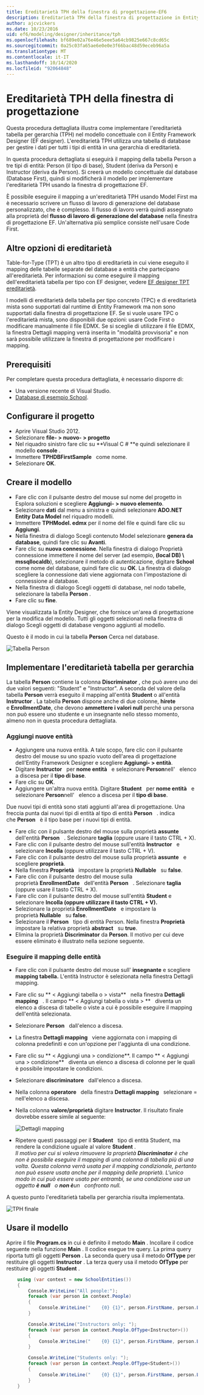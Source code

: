 ```yaml
---
title: Ereditarietà TPH della finestra di progettazione-EF6
description: Ereditarietà TPH della finestra di progettazione in Entity Framework 6
author: ajcvickers
ms.date: 10/23/2016
uid: ef6/modeling/designer/inheritance/tph
ms.openlocfilehash: bf689e02a76e46e5eee5a64cb9825e667c8cd65c
ms.sourcegitcommit: 0a25c03fa65ae6e0e0e3f66bac48d59eceb96a5a
ms.translationtype: MT
ms.contentlocale: it-IT
ms.lasthandoff: 10/14/2020
ms.locfileid: "92064848"
---
```

# <a name="designer-tph-inheritance"></a>Ereditarietà TPH della finestra di progettazione
Questa procedura dettagliata illustra come implementare l'ereditarietà tabella per gerarchia (TPH) nel modello concettuale con il Entity Framework Designer (EF designer). L'ereditarietà TPH utilizza una tabella di database per gestire i dati per tutti i tipi di entità in una gerarchia di ereditarietà.

In questa procedura dettagliata si eseguirà il mapping della tabella Person a tre tipi di entità: Person (il tipo di base), Student (deriva da Person) e Instructor (deriva da Person). Si creerà un modello concettuale dal database (Database First), quindi si modificherà il modello per implementare l'ereditarietà TPH usando la finestra di progettazione EF.

È possibile eseguire il mapping a un'ereditarietà TPH usando Model First ma è necessario scrivere un flusso di lavoro di generazione del database personalizzato, che è complesso. Il flusso di lavoro verrà quindi assegnato alla proprietà del **flusso di lavoro di generazione del database** nella finestra di progettazione EF. Un'alternativa più semplice consiste nell'usare Code First.

## <a name="other-inheritance-options"></a>Altre opzioni di ereditarietà

Table-for-Type (TPT) è un altro tipo di ereditarietà in cui viene eseguito il mapping delle tabelle separate del database a entità che partecipano all'ereditarietà. Per informazioni su come eseguire il mapping dell'ereditarietà tabella per tipo con EF designer, vedere [EF designer TPT ereditarietà](xref:ef6/modeling/designer/inheritance/tpt).

I modelli di ereditarietà della tabella per tipo concreto (TPC) e di ereditarietà mista sono supportati dal runtime di Entity Framework ma non sono supportati dalla finestra di progettazione EF. Se si vuole usare TPC o l'ereditarietà mista, sono disponibili due opzioni: usare Code First o modificare manualmente il file EDMX. Se si sceglie di utilizzare il file EDMX, la finestra Dettagli mapping verrà inserita in "modalità provvisoria" e non sarà possibile utilizzare la finestra di progettazione per modificare i mapping.

## <a name="prerequisites"></a>Prerequisiti

Per completare questa procedura dettagliata, è necessario disporre di:

- Una versione recente di Visual Studio.
- [Database di esempio School](xref:ef6/resources/school-database).

## <a name="set-up-the-project"></a>Configurare il progetto

-   Aprire Visual Studio 2012.
-   Selezionare **file- &gt; nuovo- &gt; progetto**
-   Nel riquadro sinistro fare clic su **Visual C \# **e quindi selezionare il modello **console** .
-   Immettere **TPHDBFirstSample**   come nome.
-   Selezionare **OK**.

## <a name="create-a-model"></a>Creare il modello

-   Fare clic con il pulsante destro del mouse sul nome del progetto in Esplora soluzioni e scegliere **Aggiungi- &gt; nuovo elemento**.
-   Selezionare **dati** dal menu a sinistra e quindi selezionare **ADO.NET Entity Data Model** nel riquadro modelli.
-   Immettere **TPHModel. edmx** per il nome del file e quindi fare clic su **Aggiungi**.
-   Nella finestra di dialogo Scegli contenuto Model selezionare **genera da database**, quindi fare clic su **Avanti**.
-   Fare clic su **nuova connessione**.
    Nella finestra di dialogo Proprietà connessione immettere il nome del server (ad esempio, **(local DB) \\ mssqllocaldb**), selezionare il metodo di autenticazione, digitare **School**   come nome del database, quindi fare clic su **OK**.
    La finestra di dialogo scegliere la connessione dati viene aggiornata con l'impostazione di connessione al database.
-   Nella finestra di dialogo Scegli oggetti di database, nel nodo tabelle, selezionare la tabella **Person** .
-   Fare clic su **fine**.

Viene visualizzata la Entity Designer, che fornisce un'area di progettazione per la modifica del modello. Tutti gli oggetti selezionati nella finestra di dialogo Scegli oggetti di database vengono aggiunti al modello.

Questo è il modo in cui la tabella **Person** Cerca nel database.

![Tabella Person](~/ef6/media/persontable.png) 

## <a name="implement-table-per-hierarchy-inheritance"></a>Implementare l'ereditarietà tabella per gerarchia

La tabella **Person** contiene la colonna **Discriminator** , che può avere uno dei due valori seguenti: "Student" e "Instructor". A seconda del valore della tabella **Person** verrà eseguito il mapping all'entità **Student** o all'entità **Instructor** . La tabella **Person** dispone anche di due colonne, **hirete**   e **EnrollmentDate**, che devono **ammettere i valori null** perché una persona non può essere uno studente e un insegnante nello stesso momento, almeno non in questa procedura dettagliata.

### <a name="add-new-entities"></a>Aggiungi nuove entità

-   Aggiungere una nuova entità.
    A tale scopo, fare clic con il pulsante destro del mouse su uno spazio vuoto dell'area di progettazione dell'Entity Framework Designer e scegliere **Aggiungi- &gt; entità**.
-   Digitare **Instructor**   per **nome entità**   e selezionare **Person**nell'   elenco a discesa per il **tipo di base**.
-   Fare clic su **OK**.
-   Aggiungere un'altra nuova entità. Digitare **Student**   per **nome entità**   e selezionare **Person**nell'   elenco a discesa per il **tipo di base**.

Due nuovi tipi di entità sono stati aggiunti all'area di progettazione. Una freccia punta dai nuovi tipi di entità al tipo di entità **Person**   . indica che **Person**   è il tipo base per i nuovi tipi di entità.

-   Fare clic con il pulsante destro del mouse sulla proprietà **assunte**   dell'entità **Person**   . Selezionare **taglia** (oppure usare il tasto CTRL + X).
-   Fare clic con il pulsante destro del mouse sull'entità **Instructor**   e selezionare **Incolla** (oppure utilizzare il tasto CTRL + V).
-   Fare clic con il pulsante destro del mouse sulla proprietà **assunte**   e scegliere **proprietà**.
-   Nella finestra **Proprietà**   impostare la proprietà **Nullable**   su **false**.
-   Fare clic con il pulsante destro del mouse sulla proprietà **EnrollmentDate**   dell'entità **Person**   . Selezionare **taglia** (oppure usare il tasto CTRL + X).
-   Fare clic con il pulsante destro del mouse sull'entità **Student** e selezionare **Incolla (oppure utilizzare il tasto CTRL + V).**
-   Selezionare la proprietà **EnrollmentDate**   e impostare la proprietà **Nullable**   su **false**.
-   Selezionare il **Person**   tipo di entità Person. Nella finestra **Proprietà**   impostare la relativa proprietà **abstract**   su **true**.
-   Elimina la proprietà **Discriminator** da **Person**. Il motivo per cui deve essere eliminato è illustrato nella sezione seguente.

### <a name="map-the-entities"></a>Eseguire il mapping delle entità

-   Fare clic con il pulsante destro del mouse sull' **insegnante** e scegliere **mapping tabella.**
    L'entità Instructor è selezionata nella finestra Dettagli mapping.
-   Fare clic su ** &lt; Aggiungi tabella o &gt; vista**   nella finestra **Dettagli mapping**   .
    Il campo ** &lt; Aggiungi tabella o vista &gt; **   diventa un elenco a discesa di tabelle o viste a cui è possibile eseguire il mapping dell'entità selezionata.
-   Selezionare **Person**   dall'elenco a discesa.
-   La finestra **Dettagli mapping**   viene aggiornata con i mapping di colonna predefiniti e con un'opzione per l'aggiunta di una condizione.
-   Fare clic su ** &lt; Aggiungi una &gt; condizione**.
    Il campo ** &lt; Aggiungi una &gt; condizione**   diventa un elenco a discesa di colonne per le quali è possibile impostare le condizioni.
-   Selezionare **discriminatore**   dall'elenco a discesa.
-   Nella colonna **operatore**   della finestra **Dettagli mapping**   selezionare = nell'elenco a discesa.
-   Nella colonna **valore/proprietà** digitare **Instructor**. Il risultato finale dovrebbe essere simile al seguente:

    ![Dettagli mapping](~/ef6/media/mappingdetails2.png)

-   Ripetere questi passaggi per il **Student**   tipo di entità Student, ma rendere la condizione uguale al valore **Student** .  
    *Il motivo per cui si voleva rimuovere la proprietà **Discriminator** è che non è possibile eseguire il mapping di una colonna di tabella più di una volta. Questa colonna verrà usata per il mapping condizionale, pertanto non può essere usata anche per il mapping delle proprietà. L'unico modo in cui può essere usato per entrambi, se una condizione usa un oggetto **è null**   o **non è**un   confronto null.*

A questo punto l'ereditarietà tabella per gerarchia risulta implementata.

![TPH finale](~/ef6/media/finaltph.png)

## <a name="use-the-model"></a>Usare il modello

Aprire il file **Program.cs** in cui è definito il metodo **Main** . Incollare il codice seguente nella funzione **Main** . Il codice esegue tre query. La prima query riporta tutti gli oggetti **Person** . La seconda query usa il metodo **OfType** per restituire gli oggetti **Instructor** . La terza query usa il metodo **OfType** per restituire gli oggetti **Student** .

``` csharp
    using (var context = new SchoolEntities())
    {
        Console.WriteLine("All people:");
        foreach (var person in context.People)
        {
            Console.WriteLine("    {0} {1}", person.FirstName, person.LastName);
        }

        Console.WriteLine("Instructors only: ");
        foreach (var person in context.People.OfType<Instructor>())
        {
            Console.WriteLine("    {0} {1}", person.FirstName, person.LastName);
        }

        Console.WriteLine("Students only: ");
        foreach (var person in context.People.OfType<Student>())
        {
            Console.WriteLine("    {0} {1}", person.FirstName, person.LastName);
        }
    }
```
